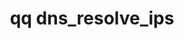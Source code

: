 ---
category: dns
command: dns_resolve_ips
keywords: qq, qq_cli, dns_resolve_ips
optional_options:
- alternate: []
  help: IP addresses to resolve
  name: --ips
  required: true
permalink: /qq-cli-command-guide/dns/dns_resolve_ips.html
positional_options: []
sidebar: qq_cli_command_reference_sidebar
summary: This section explains how to use the <code>qq dns_resolve_ips</code> command.
synopsis: Resolve IP addresses to hostnames
title: qq dns_resolve_ips
usage: qq dns_resolve_ips [-h] --ips IPS [IPS ...]
zendesk_source: qq CLI Command Guide

---